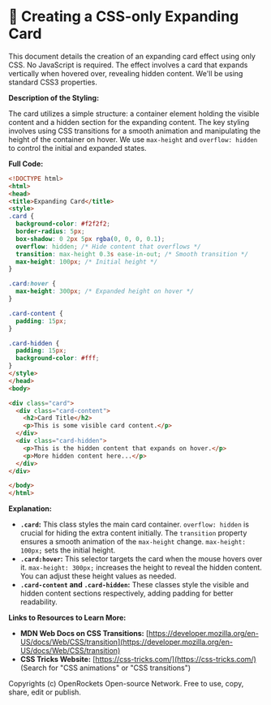 # 🐞 Creating a CSS-only Expanding Card


This document details the creation of an expanding card effect using only CSS.  No JavaScript is required. The effect involves a card that expands vertically when hovered over, revealing hidden content. We'll be using standard CSS3 properties.


**Description of the Styling:**

The card utilizes a simple structure: a container element holding the visible content and a hidden section for the expanding content.  The key styling involves using CSS transitions for a smooth animation and manipulating the height of the container on hover. We use `max-height` and `overflow: hidden` to control the initial and expanded states.


**Full Code:**

```html
<!DOCTYPE html>
<html>
<head>
<title>Expanding Card</title>
<style>
.card {
  background-color: #f2f2f2;
  border-radius: 5px;
  box-shadow: 0 2px 5px rgba(0, 0, 0, 0.1);
  overflow: hidden; /* Hide content that overflows */
  transition: max-height 0.3s ease-in-out; /* Smooth transition */
  max-height: 100px; /* Initial height */
}

.card:hover {
  max-height: 300px; /* Expanded height on hover */
}

.card-content {
  padding: 15px;
}

.card-hidden {
  padding: 15px;
  background-color: #fff;
}
</style>
</head>
<body>

<div class="card">
  <div class="card-content">
    <h2>Card Title</h2>
    <p>This is some visible card content.</p>
  </div>
  <div class="card-hidden">
    <p>This is the hidden content that expands on hover.</p>
    <p>More hidden content here...</p>
  </div>
</div>

</body>
</html>
```


**Explanation:**

* **`.card`:** This class styles the main card container.  `overflow: hidden` is crucial for hiding the extra content initially.  The `transition` property ensures a smooth animation of the `max-height` change.  `max-height: 100px;` sets the initial height.
* **`.card:hover`:** This selector targets the card when the mouse hovers over it.  `max-height: 300px;` increases the height to reveal the hidden content. You can adjust these height values as needed.
* **`.card-content` and `.card-hidden`:** These classes style the visible and hidden content sections respectively, adding padding for better readability.


**Links to Resources to Learn More:**

* **MDN Web Docs on CSS Transitions:** [https://developer.mozilla.org/en-US/docs/Web/CSS/transition](https://developer.mozilla.org/en-US/docs/Web/CSS/transition)
* **CSS Tricks Website:** [https://css-tricks.com/](https://css-tricks.com/) (Search for "CSS animations" or "CSS transitions")


Copyrights (c) OpenRockets Open-source Network. Free to use, copy, share, edit or publish.

